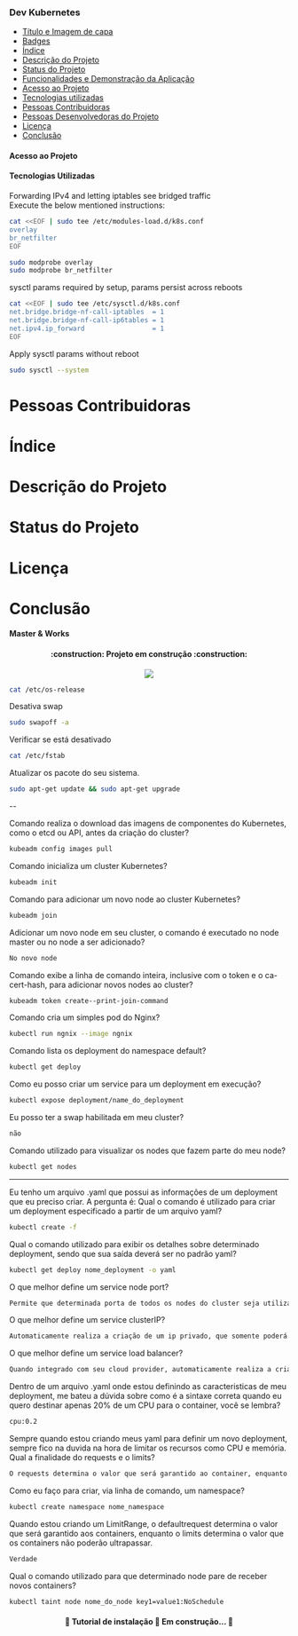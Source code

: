 ### Dev Kubernetes

* [Título e Imagem de capa](#Título-e-Imagem-de-capa)
* [Badges](#badges)
* [Índice](#índice)
* [Descrição do Projeto](#descrição-do-projeto)
* [Status do Projeto](#status-do-Projeto)
* [Funcionalidades e Demonstração da Aplicação](#funcionalidades-e-demonstração-da-aplicação)
* [Acesso ao Projeto](#acesso-ao-projeto)
* [Tecnologias utilizadas](#tecnologias-utilizadas)
* [Pessoas Contribuidoras](#pessoas-contribuidoras)
* [Pessoas Desenvolvedoras do Projeto](#pessoas-desenvolvedoras)
* [Licença](#licença)
* [Conclusão](#conclusão)



#### Acesso ao Projeto

#### Tecnologias Utilizadas

Forwarding IPv4 and letting iptables see bridged traffic    
Execute the below mentioned instructions:

```bash
cat <<EOF | sudo tee /etc/modules-load.d/k8s.conf
overlay
br_netfilter
EOF
```

```bash
sudo modprobe overlay
sudo modprobe br_netfilter
```

sysctl params required by setup, params persist across reboots

```bash
cat <<EOF | sudo tee /etc/sysctl.d/k8s.conf
net.bridge.bridge-nf-call-iptables  = 1
net.bridge.bridge-nf-call-ip6tables = 1
net.ipv4.ip_forward                 = 1
EOF
```

Apply sysctl params without reboot

```bash
sudo sysctl --system
```

# Pessoas Contribuidoras

# Índice 

# Descrição do Projeto

# Status do Projeto

# Licença

# Conclusão

#### Master & Works


<h4 align="center"> 
    :construction:  Projeto em construção  :construction:
</h4>

<p align="center">
<img src="http://img.shields.io/static/v1?label=STATUS&message=EM%20DESENVOLVIMENTO&color=GREEN&style=for-the-badge"/>
</p>


```bash
cat /etc/os-release
```
Desativa swap
```bash
sudo swapoff -a
```

Verificar se está desativado
```bash
cat /etc/fstab
```
Atualizar os pacote do seu sistema.
```bash
sudo apt-get update && sudo apt-get upgrade
```

--


Comando realiza o download das imagens de componentes do Kubernetes, como o etcd ou API, antes da criação do cluster?

```bash
kubeadm config images pull
```

Comando inicializa um cluster Kubernetes?

```bash
kubeadm init
```

Comando para adicionar um novo node ao cluster Kubernetes?

```bash
kubeadm join
```

Adicionar um novo node em seu cluster, o comando é executado no node master ou no node a ser adicionado?

```bash
No novo node
```

Comando exibe a linha de comando inteira, inclusive com o token e o ca-cert-hash, para adicionar novos nodes ao cluster?

```bash
kubeadm token create--print-join-command
```

Comando cria um simples pod do Nginx?

```bash
kubectl run ngnix --image ngnix
```

Comando lista os deployment do namespace default?

```bash
kubectl get deploy
```

Como eu posso criar um service para um deployment em execução?

```bash
kubectl expose deployment/name_do_deployment
```

Eu posso ter a swap habilitada em meu cluster?

```bash
não
```

Comando utilizado para visualizar os nodes que fazem parte do meu node?

```bash
kubectl get nodes
```

---

Eu tenho um arquivo .yaml que possui as informações de um deployment que eu preciso criar. A pergunta é: Qual o comando é utilizado para criar um deployment especificado a partir de um arquivo yaml?

```bash
kubectl create -f
```

Qual o comando utilizado para exibir os detalhes sobre determinado deployment, sendo que sua saída deverá ser no padrão yaml?

```bash
kubectl get deploy nome_deployment -o yaml
```

O que melhor define um service node port?

```bash
Permite que determinada porta de todos os nodes do cluster seja utilizada da pelo cliente para acessar os endpoints desse service
```

O que melhor define um service clusterIP?

```bash
Automaticamente realiza a criação de um ip privado, que somente poderá ser acessado de dentro do cluster.
```

O que melhor define um service load balancer?

```bash
Quando integrado com seu cloud provider, automaticamente realiza a criação de um ip publico, que será utilizado pelo cliente para acessar os endpoints desse service
```

Dentro de um arquivo .yaml onde estou definindo as caracteristicas de meu deployment, me bateu a dúvida sobre como é a sintaxe correta quando eu quero destinar apenas 20% de um CPU para o container, você se lembra?

```bash
cpu:0.2
```

Sempre quando estou criando meus yaml para definir um novo deployment, sempre fico na duvida na hora de limitar os recursos como CPU e memória. Qual a finalidade do requests e o limits?

```bash
O requests determina o valor que será garantido ao container, enquanto o limits determina o valor que o container não poderá passar.
```

Como eu faço para criar, via linha de comando, um namespace?

```bash
kubectl create namespace nome_namespace
```

Quando estou criando um LimitRange, o defaultrequest determina o valor que será garantido aos containers, enquanto o limits determina o valor que os containers não poderão ultrapassar.

```bash
Verdade
```

Qual o comando utilizado para que determinado node pare de receber novos containers?

```bash
kubectl taint node nome_do_node key1=value1:NoSchedule
```



<h4 align="center"> 
	🚧 Tutorial de instalação 🚀 Em construção...  🚧	
</h4>
